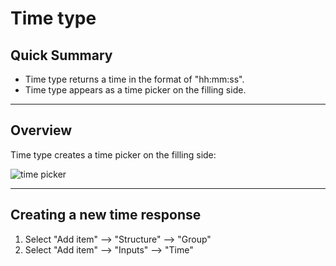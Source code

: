 # Time type

## Quick Summary

* Time type returns a time in the format of "hh:mm:ss".
* Time type appears as a time picker on the filling side.

---

## Overview  

Time type creates a time picker on the filling side:

![time picker](types/time-picker.png)

---

## Creating a new time response

1. Select "Add item" --> "Structure" --> "Group" 
2. Select "Add item" --> "Inputs" --> "Time"
